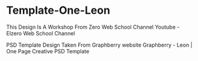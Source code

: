 # Template-One-Leon
This Design Is A Workshop From Zero Web School Channel
Youtube - Elzero Web School Channel

PSD Template Design Taken From Graphberry website
Graphberry - Leon | One Page Creative PSD Template
